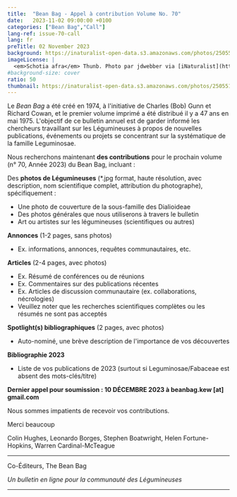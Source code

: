 ```yaml
---
title:  "Bean Bag - Appel à contribution Volume No. 70"
date:   2023-11-02 09:00:00 +0100
categories: ["Bean Bag","Call"]
lang-ref: issue-70-call
lang: fr
preTitle: 02 November 2023
background: https://inaturalist-open-data.s3.amazonaws.com/photos/250551615/original.jpg
imageLicense: |
  <em>Schotia afra</em> Thunb. Photo par jdwebber via [iNaturalist](https://www.gbif.org/occurrence/4014870811)
#background-size: cover
ratio: 50
thumbnail: https://inaturalist-open-data.s3.amazonaws.com/photos/250551615/original.jpg
---
```


Le *Bean Bag* a été créé en 1974, à l'initiative de Charles (Bob) Gunn et Richard Cowan, et le premier volume imprimé a été distribué il y a 47 ans en mai 1975. L'objectif de ce bulletin annuel est de garder informé les chercheurs travaillant sur les Légumineuses à propos de nouvelles publications, événements ou projets se concentrant sur la systématique de la famille Leguminosae.

Nous recherchons maintenant **des contributions** pour le prochain volume (n° 70, Année 2023) du Bean Bag, incluant :

Des **photos de Légumineuses** (\*.jpg format, haute résolution, avec description, nom scientifique complet, attribution du photographe), spécifiquement :
  * Une photo de couverture de la sous-famille des Dialioideae
  * Des photos générales que nous utiliserons à travers le bulletin
  * Art ou artistes sur les légumineuses (scientifiques ou autres)

**Annonces** (1-2 pages, sans photos)
  * Ex. informations, annonces, requêtes communautaires, etc.

**Articles** (2-4 pages, avec photos)
  * Ex. Résumé de conférences ou de réunions
  * Ex. Commentaires sur des publications récentes
  * Ex. Articles de discussion communautaire (ex. collaborations, nécrologies)
  * Veuillez noter que les recherches scientifiques complètes ou les résumés ne sont pas acceptés

**Spotlight(s) bibliographiques** (2 pages, avec photos)
  * Auto-nominé, une brève description de l'importance de vos découvertes

**Bibliographie 2023**
  * Liste de vos publications de 2023 (surtout si Leguminosae/Fabaceae est absent des mots-clés/titre)


**Dernier appel pour soumission : 10 DÉCEMBRE 2023 à beanbag.kew [at] gmail.com**


Nous sommes impatients de recevoir vos contributions. 

Merci beaucoup

Colin Hughes, Leonardo Borges, Stephen Boatwright, Helen Fortune-Hopkins, Warren Cardinal-McTeague

- - - - - - - - - - - - - - - - - - - - - - - - - - - - - - - - - - - - - - - - - - - - - - - - - - - - - - - - - - - - - - - - - - - - - - - -

Co-Éditeurs, The Bean Bag

*Un bulletin en ligne pour la communauté des Légumineuses*

- - - - - - - - - - - - - - - - - - - - - - - - - - - - - - - - - - - - - - - - - - - - - - - - - - - - - - - - - - - - - - - - - - - - - - - - 
